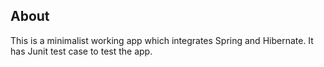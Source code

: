 About
-----
This is a minimalist working app which integrates Spring and Hibernate. It has Junit test case to test the app.
